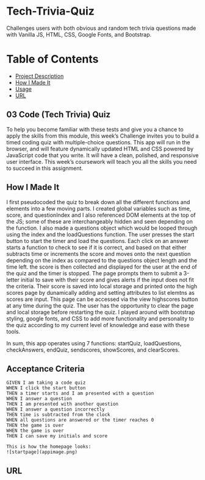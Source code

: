 # Tech-Trivia-Quiz
Challenges users with both obvious and random tech trivia questions made with Vanilla JS, HTML, CSS, Google Fonts, and Bootstrap.

# Table of Contents
* [Project Description](#desc)
* [How I Made It](#process)
* [Usage](#usage)
* [URL](#URL)

<a name= "desc"></a>
## 03 Code (Tech Trivia) Quiz

To help you become familiar with these tests and give you a chance to apply the skills from this module, this week’s Challenge invites you to build a timed coding quiz with multiple-choice questions. This app will run in the browser, and will feature dynamically updated HTML and CSS powered by JavaScript code that you write. It will have a clean, polished, and responsive user interface. This week’s coursework will teach you all the skills you need to succeed in this assignment.


<a name="process"> </a>
## How I Made It

I first pseudocoded the quiz to break down all the different functions and elements into a few moving parts. I created global variables such as time, score, and questionIndex and I also referenced DOM elements at the top of the JS; some of these are interchangeably hidden and seen depending on the function. I also made a questions object which would be looped through using the index and the loadQuestions function. The user presses the start button to start the timer and load the questions. Each click on an answer starts a function to check to see if it is correct, and based on that either subtracts time or increments the score and moves onto the next question depending on the index as compared to the questions object length and the time left. the score is then collected and displayed for the user at the end of the quiz and the timer is stopped. The page prompts them to submit a 3-letter initial to save with their score and gives alerts if the input does not fit the criteria. Their score is saved into local storage and printed onto the high scores page by dunamically adding and setting attributes to list elemtns as scores are input. This page can be accessed via the view highscores button at any time during the quiz. The user has the opportunity to clear the page and local storage before restarting the quiz. I played around with bootstrap styling, google fonts, and CSS to add more functionality and personality to the quiz according to my current level of knowledge and ease with these tools. 

In sum, this app operates using 7 functions: startQuiz, loadQuestions, checkAnswers, endQuiz, sendscores, showScores, and clearScores.


<a name= "usage"></a>
## Acceptance Criteria

```
GIVEN I am taking a code quiz
WHEN I click the start button
THEN a timer starts and I am presented with a question
WHEN I answer a question
THEN I am presented with another question
WHEN I answer a question incorrectly
THEN time is subtracted from the clock
WHEN all questions are answered or the timer reaches 0
THEN the game is over
WHEN the game is over
THEN I can save my initials and score

This is how the homepage looks:
![startpage](appimage.png)

```
<a name= "URL"></a>
## URL
